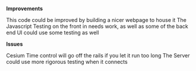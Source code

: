 **Improvements**

  This code could be improved by building a nicer webpage to house it
  The Javascript Testing on the front in needs work, as well as some of the back end
  UI could use some testing as well

**Issues**

  Cesium Time control will go off the rails if you let it run too long
  The Server could use more rigorous testing when it connects
